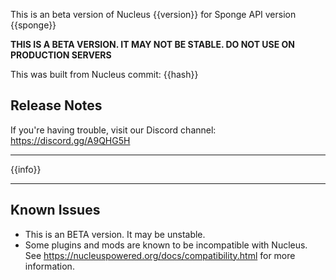 This is an beta version of Nucleus {{version}} for Sponge API version {{sponge}} 

**THIS IS A BETA VERSION. IT MAY NOT BE STABLE. DO NOT USE ON PRODUCTION SERVERS**

This was built from Nucleus commit: {{hash}}

## Release Notes

If you're having trouble, visit our Discord channel: https://discord.gg/A9QHG5H

---

{{info}}

---

## Known Issues

* This is an BETA version. It may be unstable.
* Some plugins and mods are known to be incompatible with Nucleus. See https://nucleuspowered.org/docs/compatibility.html for more information.